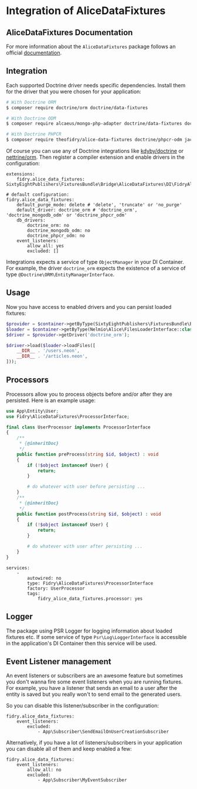 # Integration of AliceDataFixtures

## AliceDataFixtures Documentation

For more information about the `AliceDataFixtures` package follows an official [documentation](https://github.com/theofidry/AliceDataFixtures/blob/master/README.md).

## Integration

Each supported Doctrine driver needs specific dependencies. Install them for the driver that you were chosen for your application:

```bash
# With Doctrine ORM
$ composer require doctrine/orm doctrine/data-fixtures

# With Doctrine ODM
$ composer require alcaeus/mongo-php-adapter doctrine/data-fixtures doctrine/mongodb-odm

# With Doctrine PHPCR
$ composer require theofidry/alice-data-fixtures doctrine/phpcr-odm jackalope/jackalope-doctrine-dbal
```

Of course you can use any of Doctrine integrations like [kdyby/doctrine](https://github.com/Kdyby/Doctrine) or [nettrine/orm](https://github.com/nettrine/orm).
Then register a compiler extension and enable drivers in the configuration:

```neon
extensions:
	fidry.alice_data_fixtures: SixtyEightPublishers\FixturesBundle\Bridge\AliceDataFixtures\DI\FidryAliceDataFixturesExtension

# default configuration:
fidry.alice_data_fixtures:
	default_purge_mode: delete # 'delete', 'truncate' or 'no_purge'
	default_driver: doctrine_orm # 'doctrine_orm', 'doctrine_mongodb_odm' or 'doctrine_phpcr_odm'
	db_drivers:
		doctrine_orm: no
		doctrine_mongodb_odm: no
		doctrine_phpcr_odm: no
	event_listeners:
		allow_all: yes
		excluded: []
```

Integrations expects a service of type `ObjectManager` in your DI Container. For example, the driver `doctrine_orm` expects the existence of a service of type `@Doctrine\ORM\EntityManagerInterface`.

## Usage

Now you have access to enabled drivers and you can persist loaded fixtures:

```php
$provider = $container->getByType(SixtyEightPublishers\FixturesBundle\Bridge\AliceDataFixtures\Driver\IDriverProvider::class);
$loader = $container->getByType(Nelmio\Alice\FilesLoaderInterface::class);
$driver = $provider->getDriver('doctrine_orm');

$driver->load($loader->loadFiles([
    __DIR__ . '/users.neon',
    __DIR__ . '/articles.neon',
]));
```

## Processors

Processors allow you to process objects before and/or after they are persisted. Here is an example usage: 

```php
use App\Entity\User;
use Fidry\AliceDataFixtures\ProcessorInterface;

final class UserProcessor implements ProcessorInterface
{
    /**
     * {@inheritDoc}
     */
    public function preProcess(string $id, $object) : void
    {
        if (!$object instanceof User) {
            return;
        }

        # do whatever with user before persisting ...
    }
    /**
     * {@inheritDoc}
     */
    public function postProcess(string $id, $object) : void
    {
        if (!$object instanceof User) {
            return;
        }

        # do whatever with user after persisting ...
    }
}
```

```neon
services:
	-
		autowired: no
		type: Fidry\AliceDataFixtures\ProcessorInterface
		factory: UserProcessor
		tags:
			fidry_alice_data_fixtures.processor: yes
```

## Logger

The package using PSR Logger for logging information about loaded fixtures etc. 
If some service of type `Psr\Log\LoggerInterface` is accessible in the application's DI Container then this service will be used.

## Event Listener management

An event listeners or subscribers are an awesome feature but sometimes you don't wanna fire some event listeners when you are running fixtures.
For example, you have a listener that sends an email to a user after the entity is saved but you really won't to send email to the generated users.

So you can disable this listener/subscriber in the configuration:

```neon
fidry.alice_data_fixtures:
	event_listeners:
		excluded: 
			- App\Subscriber\SendEmailOnUserCreationSubscriber
```

Alternatively, if you have a lot of listeners/subscribers in your application you can disable all of them and keep enabled a few:

```neon
fidry.alice_data_fixtures:
	event_listeners:
		allow_all: no
		excluded: 
			- App\Subscriber\MyEventSubscriber
```

